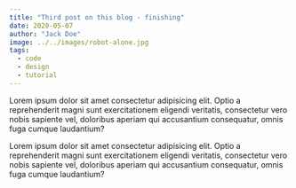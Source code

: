 ```yaml
---
title: "Third post on this blog - finishing"
date: 2020-05-07
author: "Jack Doe"
image: ../../images/robot-alone.jpg
tags:
  - code
  - design
  - tutorial
---
```


Lorem ipsum dolor sit amet consectetur adipisicing elit. Optio a reprehenderit magni sunt exercitationem eligendi veritatis, consectetur vero nobis sapiente vel, doloribus aperiam qui accusantium consequatur, omnis fuga cumque laudantium?

Lorem ipsum dolor sit amet consectetur adipisicing elit. Optio a reprehenderit magni sunt exercitationem eligendi veritatis, consectetur vero nobis sapiente vel, doloribus aperiam qui accusantium consequatur, omnis fuga cumque laudantium?
